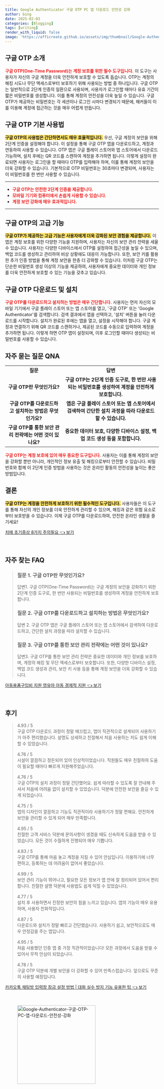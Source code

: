 ```yaml
---
title: Google Authenticator 구글 OTP PC 앱 다운로드 안전성 강화
author: bing
date: 2025-02-03
categories: [Blogging]
tags: [writing]
render_with_liquid: false
image: 'https://afficreate.github.io/assets/img/thumbnail/Google-Authenticator-구글-OTP-PC-앱-다운로드-안전성-강화.webp'
---
```



<h2 id='구글_OTP_소개'>구글 OTP 소개</h2>

<p><b><span style="color: #ee2323;">구글 OTP(One-Time Password)는 계정 보호를 위한 필수 도구입니다.</span></b> 이 도구는 사용자가 자신의 구글 계정을 더욱 안전하게 보호할 수 있도록 돕습니다. OTP는 계정의 해킹 시도나 무단 액세스로부터 보호하기 위해 사용되는 방법 중 하나입니다. 구글 OTP는 일반적으로 2단계 인증의 일환으로 사용되며, 사용자가 로그인할 때마다 유효 기간이 짧은 비밀번호를 생성합니다. 이를 통해 계정의 안전성을 더욱 높일 수 있습니다. 구글 OTP가 제공하는 비밀번호는 각 세션이나 로그인 시마다 변경되기 때문에, 해커들이 이를 이용해 계정에 접근하는 것을 매우 어렵게 만듭니다.</p>

<h2 id='구글_OTP_기본_사용법'>구글 OTP 기본 사용법</h2>

<p><b><span style="background-color: #ffe066;">구글 OTP의 사용법은 간단하면서도 매우 효율적입니다.</span></b> 우선, 구글 계정의 보안을 위해 2단계 인증을 설정해야 합니다. 이 설정을 통해 구글 OTP 앱을 다운로드하고, 계정과 연동하여 사용할 수 있습니다. OTP 앱은 구글 플레이 스토어와 앱 스토어에서 다운로드 가능하며, 설치 후에는 QR 코드를 스캔하여 계정을 추가하면 됩니다. 이렇게 설정이 완료되면 사용자는 로그인을 할 때마다 OTP를 입력해야 하며, 이를 통해 계정의 보안을 더욱 강화할 수 있습니다. 기본적으로 OTP 비밀번호는 30초마다 변경되며, 사용자는 이 비밀번호를 한 번만 사용할 수 있습니다.</p>

<hr />

<ul>
    <li><b><span style="color: #ee2323;">구글 OTP는 안전한 2단계 인증을 제공합니다.</span></b></li>
    <li><b><span style="color: #ee2323;">모바일 기기와 컴퓨터에서 손쉽게 사용할 수 있습니다.</span></b></li>
    <li><b><span style="color: #ee2323;">계정 보안 강화에 매우 효과적입니다.</span></b></li>
</ul>

<hr />

<h2 id='구글_OTP의_고급_기능'>구글 OTP의 고급 기능</h2>

<p><b><span style="background-color: #ffe066;">구글 OTP가 제공하는 고급 기능은 사용자에게 더욱 강화된 보안 경험을 제공합니다.</span></b> 이 앱은 계정 보호를 위한 다양한 기능을 지원하며, 사용자는 자신의 보안 관리 전략을 세울 수 있습니다. 사용자는 다양한 디바이스에서 OTP를 설정하여 접근성을 높일 수 있으며, 백업 코드를 생성하고 관리하여 비상 상황에도 대응이 가능합니다. 또한, 보안 키를 활용한 추가 인증 방법을 통해 계정 보안을 한층 더 강화할 수 있습니다. 이처럼 구글 OTP는 단순한 비밀번호 생성 이상의 기능을 제공하여, 사용자에게 중요한 데이터와 개인 정보를 더욱 안전하게 보호할 수 있는 기능을 갖추고 있습니다.</p>

<h2 id='구글_OTP_다운로드_및_설치'>구글 OTP 다운로드 및 설치</h2>

<p><b><span style="color: #ee2323;">구글 OTP를 다운로드하고 설치하는 방법은 매우 간단합니다.</span></b> 사용자는 먼저 자신의 모바일 기기에서 구글 플레이 스토어 또는 앱 스토어를 열고, '구글 OTP' 또는 'Google Authenticator'를 검색합니다. 검색 결과에서 앱을 선택하고, '설치' 버튼을 눌러 다운로드를 시작합니다. 설치가 완료된 후에는 앱을 열고, 설정을 시작해야 합니다. 구글 계정과 연결하기 위해 QR 코드를 스캔하거나, 제공된 코드를 수동으로 입력하여 계정을 추가하면 됩니다. 이렇게 하면 OTP 앱이 설정되며, 이후 로그인할 때마다 생성되는 비밀번호를 사용할 수 있습니다.</p>

<h2 id='자주_묻는_질문_QNA'>자주 묻는 질문 QNA</h2>

<table>
    <tr>
        <td style="text-align: center; height: 17px;"><b>질문</b></td>
        <td style="text-align: center; height: 17px;"><b>답변</b></td>
    </tr>
    <tr>
        <td style="text-align: center; height: 17px;"><b>구글 OTP란 무엇인가요?</b></td>
        <td style="text-align: center; height: 17px;"><b>구글 OTP는 2단계 인증 도구로, 한 번만 사용되는 비밀번호를 생성하여 계정을 안전하게 보호합니다.</b></td>
    </tr>
    <tr>
        <td style="text-align: center; height: 17px;"><b>구글 OTP를 다운로드하고 설치하는 방법은 무엇인가요?</b></td>
        <td style="text-align: center; height: 17px;"><b>앱은 구글 플레이 스토어 또는 앱 스토어에서 검색하여 간단한 설치 과정을 따라 다운로드할 수 있습니다.</b></td>
    </tr>
    <tr>
        <td style="text-align: center; height: 17px;"><b>구글 OTP를 통한 보안 관리 전략에는 어떤 것이 있나요?</b></td>
        <td style="text-align: center; height: 17px;"><b>중요한 데이터 보호, 다양한 디바이스 설정, 백업 코드 생성 등을 포함합니다.</b></td>
    </tr>
</table>

<p><b><span style="color: #ee2323;">구글 OTP는 계정 보호에 있어 매우 중요한 도구입니다.</span></b> 사용자는 이를 통해 계정의 보안을 강화할 뿐만 아니라, 개인적인 정보 유출 및 해킹으로부터 안전할 수 있습니다. 비밀번호와 함께 이 2단계 인증 방법을 사용하는 것은 온라인 활동의 안전성을 높이는 좋은 방법입니다.</p>

<h2 id='결론'>결론</h2>

<p><b><span style="background-color: #ffe066;">구글 OTP는 계정을 안전하게 보호하기 위한 필수적인 도구입니다.</span></b> 사용자들은 이 도구를 통해 자신의 개인 정보를 더욱 안전하게 관리할 수 있으며, 해킹과 같은 위험 요소로부터 보호받을 수 있습니다. 이제 구글 OTP를 다운로드하여, 안전한 온라인 생활을 즐기세요!</p>


<p><a class="click-button" title="치매 초기증상 8가지 주의필요" href="https://afficreate.github.io/posts/%EC%B9%98%EB%A7%A4-%EC%B4%88%EA%B8%B0%EC%A6%9D%EC%83%81-8%EA%B0%80%EC%A7%80-%EC%A3%BC%EC%9D%98%ED%95%84%EC%9A%94/" rel="dofollow">치매 초기증상 8가지 주의필요 👈 보기</a></p><br>
<h2 id='자주_찾는_FAQ'>자주 찾는 FAQ</h2>
<div itemscope="" itemtype="https://schema.org/FAQPage"> 
<blockquote> 
<div itemscope="" itemprop="mainEntity" itemtype="https://schema.org/Question"> 
<h3 itemprop="name">질문 1. 구글 OTP란 무엇인가요?</h3> 
<div itemscope="" itemprop="acceptedAnswer" itemtype="https://schema.org/Answer"> 
<span itemprop="text"> 
<p>답변1. 구글 OTP(One-Time Password)는 구글 계정의 보안을 강화하기 위한 2단계 인증 도구로, 한 번만 사용되는 비밀번호를 생성하여 계정을 안전하게 보호합니다.</p> 
</span> 
</div> 
</div> 

<div itemscope="" itemprop="mainEntity" itemtype="https://schema.org/Question"> 
<h3 itemprop="name">질문 2. 구글 OTP를 다운로드하고 설치하는 방법은 무엇인가요?</h3> 
<div itemscope="" itemprop="acceptedAnswer" itemtype="https://schema.org/Answer"> 
<span itemprop="text"> 
<p>답변 2. 구글 OTP 앱은 구글 플레이 스토어 또는 앱 스토어에서 검색하여 다운로드하고, 간단한 설치 과정을 따라 설치할 수 있습니다.</p> 
</span> 
</div> 
</div> 

<div itemscope="" itemprop="mainEntity" itemtype="https://schema.org/Question"> 
<h3 itemprop="name">질문 3. 구글 OTP를 통한 보안 관리 전략에는 어떤 것이 있나요?</h3> 
<div itemscope="" itemprop="acceptedAnswer" itemtype="https://schema.org/Answer"> 
<span itemprop="text"> 
<p>답변3. 구글 OTP를 통한 보안 관리 전략은 중요한 데이터와 개인 정보를 보호하며, 계정의 해킹 및 무단 액세스로부터 보호합니다. 또한, 다양한 디바이스 설정, 백업 코드 생성과 관리, 보안 키 사용 등을 통해 계정 보안을 더욱 강화할 수 있습니다.</p> 
</span> 
</div> 
</div> 
</blockquote> 
</div>
<p><a class="click-button" title="아동용품구입비 지원 영유아 아동 경제적 지원" href="https://afficreate.github.io/posts/%EC%95%84%EB%8F%99%EC%9A%A9%ED%92%88%EA%B5%AC%EC%9E%85%EB%B9%84-%EC%A7%80%EC%9B%90-%EC%98%81%EC%9C%A0%EC%95%84-%EC%95%84%EB%8F%99-%EA%B2%BD%EC%A0%9C%EC%A0%81-%EC%A7%80%EC%9B%90/" rel="dofollow">아동용품구입비 지원 영유아 아동 경제적 지원 👈 보기</a></p><br>
<h2 id='후기'>후기</h2>
<div itemscope itemtype="https://schema.org/Product">
  <blockquote>
  <div itemprop="review" itemscope itemtype="https://schema.org/Review">
      <div itemprop="reviewRating" itemscope itemtype="https://schema.org/Rating"> <span itemprop="ratingValue">4.93</span> / <span itemprop="bestRating">5</span> </div>
      <span itemprop="reviewBody">구글 OTP 다운로드 과정이 정말 매끄럽고, 앱이 직관적으로 설계되어 사용하기가 아주 편리했습니다. 설명도 상세하고 친절해서 처음 사용하는 저도 쉽게 이해할 수 있었습니다.</span>
  </div>
  <br>
  <div itemprop="review" itemscope itemtype="https://schema.org/Review">
      <div itemprop="reviewRating" itemscope itemtype="https://schema.org/Rating"> <span itemprop="ratingValue">4.76</span> / <span itemprop="bestRating">5</span> </div>
      <span itemprop="reviewBody">시설이 깔끔하고 정돈되어 있어 인상적이었습니다. 직원들도 매우 친절하여 도움이 필요할 때마다 빠르게 지원해주었습니다.</span>
  </div>
  <br>
  <div itemprop="review" itemscope itemtype="https://schema.org/Review">
      <div itemprop="reviewRating" itemscope itemtype="https://schema.org/Rating"> <span itemprop="ratingValue">4.76</span> / <span itemprop="bestRating">5</span> </div>
      <span itemprop="reviewBody">구글 OTP의 설치 과정이 정말 간단했어요. 쉽게 따라할 수 있도록 잘 안내해 주셔서 처음에 어려움 없이 설치할 수 있었습니다. 덕분에 안전한 보안을 즐길 수 있게 되었습니다.</span>
  </div>
  <br>
  <div itemprop="review" itemscope itemtype="https://schema.org/Review">
      <div itemprop="reviewRating" itemscope itemtype="https://schema.org/Rating"> <span itemprop="ratingValue">4.75</span> / <span itemprop="bestRating">5</span> </div>
      <span itemprop="reviewBody">앱의 디자인이 깔끔하고 기능도 직관적이라 사용하기가 정말 편해요. 안전하게 보안을 관리할 수 있게 되어 매우 만족합니다.</span>
  </div>
  <br>
  <div itemprop="review" itemscope itemtype="https://schema.org/Review">
      <div itemprop="reviewRating" itemscope itemtype="https://schema.org/Rating"> <span itemprop="ratingValue">4.95</span> / <span itemprop="bestRating">5</span> </div>
      <span itemprop="reviewBody">친절한 고객 서비스 덕분에 문의사항이 생겼을 때도 신속하게 도움을 받을 수 있었습니다. 모든 것이 수월하게 진행되어 매우 기쁩니다.</span>
  </div>
  <br>
  <div itemprop="review" itemscope itemtype="https://schema.org/Review">
      <div itemprop="reviewRating" itemscope itemtype="https://schema.org/Rating"> <span itemprop="ratingValue">4.83</span> / <span itemprop="bestRating">5</span> </div>
      <span itemprop="reviewBody">구글 OTP를 통해 마음 놓고 계정을 지킬 수 있어 안심입니다. 이용하기에 너무 편하고, 등록하는 데 어려움이 없어서 좋았습니다.</span>
  </div>
  <br>
  <div itemprop="review" itemscope itemtype="https://schema.org/Review">
      <div itemprop="reviewRating" itemscope itemtype="https://schema.org/Rating"> <span itemprop="ratingValue">4.99</span> / <span itemprop="bestRating">5</span> </div>
      <span itemprop="reviewBody">보안 관리 기능이 뛰어나고, 필요한 모든 정보가 앱 안에 잘 정리되어 있어서 편리합니다. 친절한 설명 덕분에 사용법도 쉽게 익힐 수 있었습니다.</span>
  </div>
  <br>
  <div itemprop="review" itemscope itemtype="https://schema.org/Review">
      <div itemprop="reviewRating" itemscope itemtype="https://schema.org/Rating"> <span itemprop="ratingValue">4.77</span> / <span itemprop="bestRating">5</span> </div>
      <span itemprop="reviewBody">설치 후 사용하면서 진정한 보안의 힘을 느끼고 있습니다. 앱의 기능이 매우 유용하며, 사용자 친화적입니다.</span>
  </div>
  <br>
  <div itemprop="review" itemscope itemtype="https://schema.org/Review">
      <div itemprop="reviewRating" itemscope itemtype="https://schema.org/Rating"> <span itemprop="ratingValue">4.87</span> / <span itemprop="bestRating">5</span> </div>
      <span itemprop="reviewBody">다운로드와 설치가 정말 빠르고 간단했습니다. 사용하기 쉽고, 보안적으로도 매우 안정감을 주는 앱입니다.</span>
  </div>
  <br>
  <div itemprop="review" itemscope itemtype="https://schema.org/Review">
      <div itemprop="reviewRating" itemscope itemtype="https://schema.org/Rating"> <span itemprop="ratingValue">4.95</span> / <span itemprop="bestRating">5</span> </div>
      <span itemprop="reviewBody">처음 사용했던 인증 앱 중 가장 직관적이었습니다! 모든 과정에서 도움을 받을 수 있어서 무척 안심이 되었습니다.</span>
  </div>
  <br>
  <div itemprop="review" itemscope itemtype="https://schema.org/Review">
      <div itemprop="reviewRating" itemscope itemtype="https://schema.org/Rating"> <span itemprop="ratingValue">4.78</span> / <span itemprop="bestRating">5</span> </div>
      <span itemprop="reviewBody">구글 OTP 덕분에 개별 보안을 더 강화할 수 있어 만족스럽습니다. 앞으로도 꾸준히 사용할 예정입니다.</span>
  </div>
  </blockquote>
</div>
<p><a class="click-button" title="카카오톡 채팅방 입력창 잠금 설정 방법 | 대화 실수 방지 기능 유용한 팁" href="https://afficreate.github.io/posts/%EC%B9%B4%EC%B9%B4%EC%98%A4%ED%86%A1-%EC%B1%84%ED%8C%85%EB%B0%A9-%EC%9E%85%EB%A0%A5%EC%B0%BD-%EC%9E%A0%EA%B8%88-%EC%84%A4%EC%A0%95-%EB%B0%A9%EB%B2%95-%EB%8C%80%ED%99%94-%EC%8B%A4%EC%88%98-%EB%B0%A9%EC%A7%80-%EA%B8%B0%EB%8A%A5-%EC%9C%A0%EC%9A%A9%ED%95%9C-%ED%8C%81/" rel="dofollow">카카오톡 채팅방 입력창 잠금 설정 방법 | 대화 실수 방지 기능 유용한 팁 👈 보기</a></p><br>
<figure class="image"><img src="https://afficreate.github.io/assets/img/thumbnail/Google-Authenticator-구글-OTP-PC-앱-다운로드-안전성-강화.webp" alt="Google-Authenticator-구글-OTP-PC-앱-다운로드-안전성-강화" width="256" height="256"></figure>
